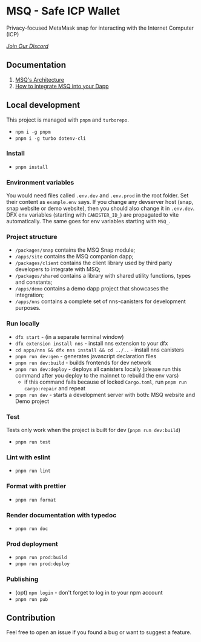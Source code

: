 # MSQ - Safe ICP Wallet

Privacy-focused MetaMask snap for interacting with the Internet Computer (ICP)

*[Join Our Discord](https://discord.gg/RMxyF5Huhs)*

## Documentation

1. [MSQ's Architecture](./documentation/architecture.md)
2. [How to integrate MSQ into your Dapp](./documentation/integration.md)

## Local development

This project is managed with `pnpm` and `turborepo`.

* `npm i -g pnpm`
* `pnpm i -g turbo dotenv-cli`

### Install

* `pnpm install`

### Environment variables

You would need files called `.env.dev` and `.env.prod` in the root folder. Set their content as `example.env` says.
If you change any devserver host (snap, snap website or demo website), then you should also change it in `.env.dev`.
DFX env variables (starting with `CANISTER_ID_`) are propagated to vite automatically. The same goes for env variables starting with `MSQ_`.

### Project structure

* `/packages/snap` contains the MSQ Snap module;
* `/apps/site` contains the MSQ companion dapp;
* `/packages/client` contains the client library used by third party developers to integrate with MSQ;
* `/packages/shared` contains a library with shared utility functions, types and constants;
* `/apps/demo` contains a demo dapp project that showcases the integration;
* `/apps/nns` contains a complete set of nns-canisters for development purposes.

### Run locally

* `dfx start` - (in a separate terminal window)
* `dfx extension install nns` - install nns extension to your dfx
* `cd apps/nns && dfx nns install && cd ../..` - install nns canisters
* `pnpm run dev:gen` - generates javascript declaration files
* `pnpm run dev:build` - builds frontends for dev network
* `pnpm run dev:deploy` - deploys all canisters locally (please run this command after you deploy to the mainnet to rebuild the env vars)
  * if this command fails because of locked `Cargo.toml`, run `pnpm run cargo:repair` and repeat
* `pnpm run dev` - starts a development server with both: MSQ website and Demo project

### Test

Tests only work when the project is built for dev (`pnpm run dev:build`)

* `pnpm run test`

### Lint with eslint

* `pnpm run lint`

### Format with prettier

* `pnpm run format`

### Render documentation with typedoc

* `pnpm run doc`

### Prod deployment

* `pnpm run prod:build`
* `pnpm run prod:deploy`

### Publishing

* (opt) `npm login` - don't forget to log in to your npm account
* `pnpm run pub`

## Contribution

Feel free to open an issue if you found a bug or want to suggest a feature.

